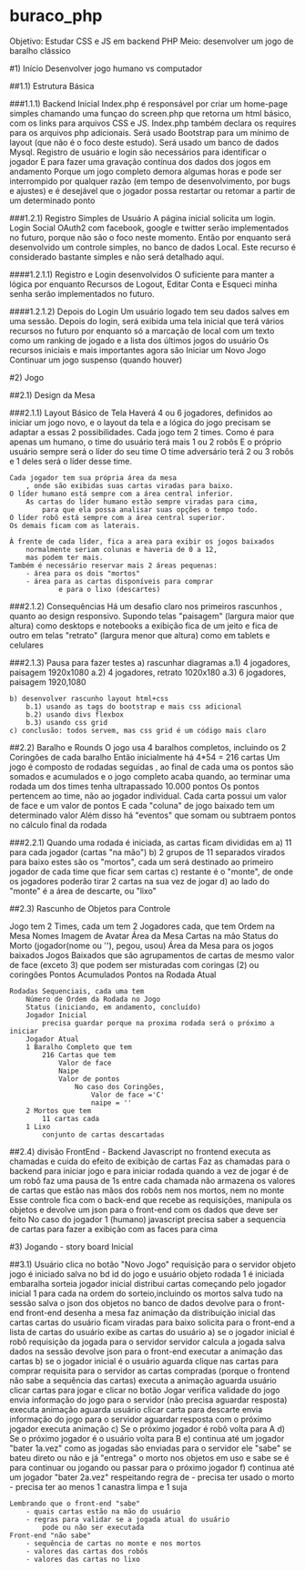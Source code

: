 # buraco_php
Objetivo: Estudar CSS e JS em backend PHP
Meio: desenvolver um jogo de baralho clássico


#1) Início
    Desenvolver jogo humano vs computador

##1.1) Estrutura Básica

###1.1.1) Backend Inicial
    Index.php é responsável por criar um home-page simples
        chamando uma funçao do screen.php
        que retorna um html básico, com os links para arquivos CSS e JS.
    Index.php também declara os requires para os arquivos php adicionais.
    Será usado Bootstrap para um mínimo de layout
        (que não é o foco deste estudo).
    Será usado um banco de dados Mysql.
    Registro de usuário e login são necessários para identificar o jogador
        E para fazer uma gravação contínua dos dados dos jogos em andamento
        Porque um jogo completo demora algumas horas
        e pode ser interrompido por qualquer razão
            (em tempo de desenvolvimento, por bugs e ajustes)
        e é desejável que o jogador possa restartar
            ou retomar a partir de um determinado ponto

###1.2.1) Registro Simples de Usuário
    A página inicial solicita um login.
        Login Social OAuth2 com facebook, google e twitter
        serão implementados no futuro, porque não são o foco neste momento.
    Então por enquanto será desenvolvido um controle simples,
        no banco de dados Local.
    Este recurso é considerado bastante simples
        e não será detalhado aqui.

####1.2.1.1) Registro e Login desenvolvidos
    O suficiente para manter a lógica por enquanto
    Recursos de Logout, Editar Conta e Esqueci minha senha
        serão implementados no futuro.

####1.2.1.2) Depois do Login
    Um usuário logado tem seu dados salves em uma sessão.
    Depois do login, será exibida uma tela inicial
        que terá vários recursos no futuro
        por enquanto só a marcação de local com um texto
        como um ranking de jogado e a lista dos últimos jogos do usuário
    Os recursos iniciais e mais importantes agora são
        Iniciar um Novo Jogo
        Continuar um jogo suspenso (quando houver)

#2) Jogo 

##2.1) Design da Mesa

###2.1.1) Layout Básico de Tela
    Haverá 4 ou 6 jogadores, definidos ao iniciar um jogo novo,
    e o layout da tela e a lógica do jogo precisam se adaptar a essas 2 possibilidades.
    Cada jogo tem 2 times.
    Como é para apenas um humano, o time do usuário terá mais 1 ou 2 robôs
        E o próprio usuário sempre será o líder do seu time
    O time adversário terá 2 ou 3 robôs e 1 deles será o líder desse time.

    Cada jogador tem sua própria área da mesa
        , onde são exibidas suas cartas viradas para baixo.
    O líder humano está sempre com a área central inferior.
        As cartas do líder humano estão sempre viradas para cima, 
            para que ela possa analisar suas opções o tempo todo.
    O líder robô está sempre com a área central superior.
    Os demais ficam com as laterais.

    À frente de cada líder, fica a area para exibir os jogos baixados
        normalmente seriam colunas e haveria de 0 a 12,
        mas podem ter mais.
    Também é necessário reservar mais 2 áreas pequenas:
        - área para os dois "mortos"
        - área para as cartas disponíveis para comprar
                e para o lixo (descartes)

###2.1.2) Consequências
    Há um desafio claro nos primeiros rascunhos
        , quanto ao design responsivo.
    Supondo telas "paisagem" (largura maior que altura)
        como desktops e notebooks
        a exibição fica de um jeito
        e fica de outro em telas "retrato" (largura menor que altura)
        como em tablets e celulares

###2.1.3) Pausa para fazer testes
    a) rascunhar diagramas
        a.1) 4 jogadores, paisagem 1920x1080
        a.2) 4 jogadores, retrato 1020x180
        a.3) 6 jogadores, paisagem 1920,1080

    b) desenvolver rascunho layout html+css
        b.1) usando as tags do bootstrap e mais css adicional
        b.2) usando divs flexbox
        b.3) usando css grid
    c) conclusão: todos servem, mas css grid é um código mais claro


##2.2) Baralho e Rounds
    O jogo usa 4 baralhos completos, incluindo os 2 Coringões de cada baralho
    Então inicialmente há 4*54 = 216 cartas
    Um jogo é composto de rodadas seguidas
        , ao final de cada uma os pontos são somados e acumulados
        e o jogo completo acaba quando, ao terminar uma rodada
            um dos times tenha ultrapassado 10.000 pontos
    Os pontos pertencem ao time, não ao jogador individual.
    Cada carta possui um valor de face e um valor de pontos
    E cada "coluna" de jogo baixado tem um determinado valor
    Além disso há "eventos" que somam ou subtraem pontos
        no cálculo final da rodada

###2.2.1) Quando uma rodada é iniciada, as cartas ficam divididas em
    a) 11 para cada jogador (cartas "na mão")
    b) 2 grupos de 11 separados virados para baixo
            estes são os "mortos", 
            cada um será destinado ao primeiro jogador de cada time
            que ficar sem cartas
    c) restante é o "monte", de onde os jogadores poderão tirar 2 cartas na sua vez de jogar
    d) ao lado do "monte" é a área de descarte, ou "lixo"

##2.3) Rascunho de Objetos para Controle

Jogo tem
    2 Times, cada um tem
        2 Jogadores cada, que tem
            Ordem na Mesa
            Nomes
            Imagem de Avatar
            Área da Mesa
            Cartas na mão
        Status do Morto (jogador(nome ou ''), pegou, usou)
        Área da Mesa para os jogos baixados
        Jogos Baixados
            que são agrupamentos de cartas
            de mesmo valor de face (exceto 3)
            que podem ser misturadas com coringas (2) ou coringões
        Pontos Acumulados
        Pontos na Rodada Atual

    Rodadas Sequenciais, cada uma tem
        Número de Ordem da Rodada no Jogo
        Status (iniciando, em andamento, concluído)
        Jogador Inicial
            precisa guardar porque na proxima rodada será o próximo a iniciar
        Jogador Atual
        1 Baralho Completo que tem
            216 Cartas que tem
                Valor de face
                Naipe
                Valor de pontos
                    No caso dos Coringões,
                        Valor de face ='C'
                        naipe = ''
        2 Mortos que tem
            11 cartas cada
        1 Lixo
            conjunto de cartas descartadas

##2.4) divisão FrontEnd - Backend
    Javascript no frontend executa as chamadas
        e cuida do efeito de exibição de cartas
    Faz as chamadas para o backend
        para iniciar jogo
        e para iniciar rodada
    quando a vez de jogar é de um robô
        faz uma pausa de 1s entre cada chamada
    não armazena os valores de cartas
        que estão nas mãos dos robôs
        nem nos mortos, nem no monte
    Esse controle fica com o back-end
        que recebe as requisições, manipula os objetos
        e devolve um json para o front-end
        com os dados que deve ser feito
    No caso do jogador 1 (humano)
        javascript precisa saber a sequencia de cartas
        para fazer a exibição com as faces para cima

#3) Jogando - story board Inicial

##3.1) Usuário clica no botão "Novo Jogo"
    requisição para o servidor
        objeto jogo é iniciado
        salva no bd id do jogo e usuário
        objeto rodada 1 é iniciada
        embaralha 
        sorteia jogador inicial
        distribui cartas começando pelo jogador inicial
            1 para cada na ordem do sorteio,incluindo os mortos
        salva tudo na sessão
        salva o json dos objetos no banco de dados
        devolve para o front-end
    front-end
        desenha a mesa
        faz animação da distribuição inicial das cartas
        cartas do usuário ficam viradas para baixo
        solicita para o front-end a lista de cartas do usuário
        exibe as cartas do usuário
        a) se o jogador inicial é robô
            requisição da jogada para o servidor
                servidor calcula a jogada
                salva dados na sessão
                devolve json para o front-end executar a animação das cartas
        b) se o jogador inicial é o usuário
            aguarda clique nas cartas para comprar
            requisita para o servidor as cartas compradas
                (porque o frontend não sabe a sequência das cartas)
            executa a animação
            aguarda usuário clicar cartas para jogar 
                e clicar no botão Jogar
                verifica validade do jogo
                envia informação do jogo para o servidor
                    (não precisa aguardar resposta)
                executa animação
            aguarda usuário clicar carta para descarte
                envia informação do jogo para o servidor
                aguardar resposta com o próximo jogador
                executa animação
        c) Se o próximo jogador é robô
            volta para A
        d) Se o próximo jogador é o usuário
            volta para B
        e) continua até um jogador "bater 1a.vez"
            como as jogadas são enviadas para o servidor
            ele "sabe" se bateu direto ou não
            e já "entrega" o morto nos objetos em uso
            e sabe se é para continuar ou jogando ou passar para o próximo jogador
        f) continua até um jogador "bater 2a.vez"
            respeitando regra de 
                - precisa ter usado o morto
                - precisa ter ao menos 1 canastra limpa e 1 suja

    Lembrando que o front-end "sabe"
        - quais cartas estão na mão do usuário
        - regras para validar se a jogada atual do usuário
            pode ou não ser executada
    Front-end "não sabe"
        - sequência de cartas no monte e nos mortos
        - valores das cartas dos robôs
        - valores das cartas no lixo



        















